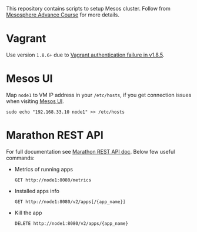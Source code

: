 This repository contains scripts to setup Mesos cluster. Follow from [Mesosphere Advance Course](https://open.mesosphere.com/advanced-course/) 
for more details. 

# Vagrant
Use version `1.8.6+` due to [Vagrant authentication failure in v1.8.5](https://github.com/mitchellh/vagrant/issues/7610).

# Mesos UI
Map `node1` to VM IP address in your `/etc/hosts`, if you get connection issues when visiting [Mesos UI](http://192.168.33.10:5050/#/).

    sudo echo "192.168.33.10 node1" >> /etc/hosts
    
# Marathon REST API
For full documentation see [Marathon REST API doc](http://mesosphere.github.io/marathon/docs/rest-api.html). 
Below few useful commands:

* Metrics of running apps

      GET http://node1:8080/metrics

* Installed apps info
 
      GET http://node1:8080/v2/apps[/{app_name}]

* Kill the app

      DELETE http://node1:8080/v2/apps/{app_name}